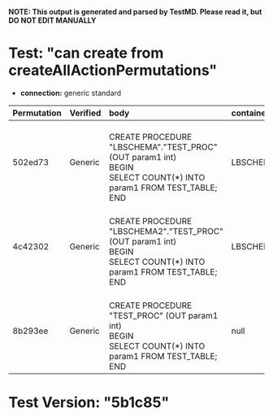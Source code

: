 **NOTE: This output is generated and parsed by TestMD. Please read it, but DO NOT EDIT MANUALLY**

# Test: "can create from createAllActionPermutations" #

- **connection:** generic standard

| Permutation | Verified | body                                                                                                                   | container | name      | OPERATIONS
| :---------- | :------- | :--------------------------------------------------------------------------------------------------------------------- | :-------- | :-------- | :------
| 502ed73     | Generic  | <br>CREATE PROCEDURE "LBSCHEMA"."TEST_PROC" (OUT param1 int)<br>BEGIN<br>    SELECT COUNT(*) INTO param1 FROM TEST_TABLE;<br>END<br> | LBSCHEMA  | TEST_PROC | **plan**: CREATE PROCEDURE "LBSCHEMA"."TEST_PROC" (OUT param1 int)<br>BEGIN<br>    SELECT COUNT(*) INTO param1 FROM TEST_TABLE;<br>END
| 4c42302     | Generic  | <br>CREATE PROCEDURE "LBSCHEMA2"."TEST_PROC" (OUT param1 int)<br>BEGIN<br>    SELECT COUNT(*) INTO param1 FROM TEST_TABLE;<br>END<br> | LBSCHEMA2 | TEST_PROC | **plan**: CREATE PROCEDURE "LBSCHEMA2"."TEST_PROC" (OUT param1 int)<br>BEGIN<br>    SELECT COUNT(*) INTO param1 FROM TEST_TABLE;<br>END
| 8b293ee     | Generic  | <br>CREATE PROCEDURE "TEST_PROC" (OUT param1 int)<br>BEGIN<br>    SELECT COUNT(*) INTO param1 FROM TEST_TABLE;<br>END<br> | null      | TEST_PROC | **plan**: CREATE PROCEDURE "TEST_PROC" (OUT param1 int)<br>BEGIN<br>    SELECT COUNT(*) INTO param1 FROM TEST_TABLE;<br>END

# Test Version: "5b1c85" #